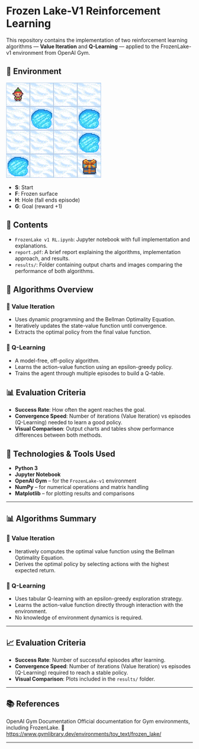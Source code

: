 # Frozen Lake-V1 Reinforcement Learning

This repository contains the implementation of two reinforcement learning algorithms — **Value Iteration** and **Q-Learning** — applied to the FrozenLake-v1 environment from OpenAI Gym.

## 🧊 Environment
![FrozenLake](frozen_lake.gif)

- **S**: Start
- **F**: Frozen surface
- **H**: Hole (fall ends episode)
- **G**: Goal (reward +1)

## 📄 Contents

- `FrozenLake v1 RL.ipynb`: Jupyter notebook with full implementation and explanations.
- `report.pdf`: A brief report explaining the algorithms, implementation approach, and results.
- `results/`: Folder containing output charts and images comparing the performance of both algorithms.

## 🧠 Algorithms Overview

### 🔷 Value Iteration
- Uses dynamic programming and the Bellman Optimality Equation.
- Iteratively updates the state-value function until convergence.
- Extracts the optimal policy from the final value function.

### 🔷 Q-Learning
- A model-free, off-policy algorithm.
- Learns the action-value function using an epsilon-greedy policy.
- Trains the agent through multiple episodes to build a Q-table.

## 📊 Evaluation Criteria

- **Success Rate**: How often the agent reaches the goal.
- **Convergence Speed**: Number of iterations (Value Iteration) vs episodes (Q-Learning) needed to learn a good policy.
- **Visual Comparison**: Output charts and tables show performance differences between both methods.

## 🧰 Technologies & Tools Used

- **Python 3**
- **Jupyter Notebook**
- **OpenAI Gym** – for the `FrozenLake-v1` environment
- **NumPy** – for numerical operations and matrix handling
- **Matplotlib** – for plotting results and comparisons


---

## 📊 Algorithms Summary

### 🔷 Value Iteration
- Iteratively computes the optimal value function using the Bellman Optimality Equation.
- Derives the optimal policy by selecting actions with the highest expected return.

### 🔷 Q-Learning
- Uses tabular Q-learning with an epsilon-greedy exploration strategy.
- Learns the action-value function directly through interaction with the environment.
- No knowledge of environment dynamics is required.

---

## 📈 Evaluation Criteria

- **Success Rate**: Number of successful episodes after learning.
- **Convergence Speed**: Number of iterations (Value Iteration) vs episodes (Q-Learning) required to reach a stable policy.
- **Visual Comparison**: Plots included in the `results/` folder.

---

## 📚 References

OpenAI Gym Documentation
Official documentation for Gym environments, including FrozenLake.
🔗 https://www.gymlibrary.dev/environments/toy_text/frozen_lake/

---


